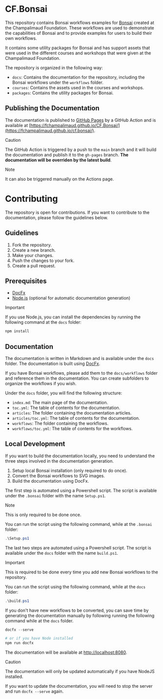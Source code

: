 # CF.Bonsai

This repository contains Bonsai workflows examples for [Bonsai](https://bonsai-rx.org/) created at the Champalimaud Foundation. These workflows are used to demonstrate the capabilities of Bonsai and to provide examples for users to build their own workflows.

It contains some utility packages for Bonsai and has support assets that were used in the different courses and workshops that were given at the Champalimaud Foundation.

The repository is organized in the following way:

- `docs`: Contains the documentation for the repository, including the Bonsai workflows under the `workflows` folder.
- `courses`: Contains the assets used in the courses and workshops.
- `packages`: Contains the utility packages for Bonsai.

## Publishing the Documentation

The documentation is published to [GitHub Pages](https://pages.github.com/) by a GitHub Action and is available at [https://fchampalimaud.github.io/CF.Bonsai/](https://fchampalimaud.github.io/cf.bonsai/).

> [!CAUTION]  
> The GitHub Action is triggered by a push to the `main` branch and it will build the documentation and publish it to the `gh-pages` branch. **The documentation will be overriden by the latest build**.

> [!NOTE]  
> It can also be triggered manually on the Actions page.

# Contributing

The repository is open for contributions. If you want to contribute to the documentation, please follow the guidelines below.

## Guidelines

1. Fork the repository.
2. Create a new branch.
3. Make your changes.
4. Push the changes to your fork.
5. Create a pull request.

## Prerequisites

- [DocFx](https://dotnet.github.io/docfx/)
- [Node.js](https://nodejs.org/) (optional for automatic documentation generation)

> [!IMPORTANT] 
> If you use Node.js, you can install the dependencies by running the following command at the `docs` folder:
> ```bash
> npm install
> ```

## Documentation

The documentation is written in Markdown and is available under the `docs` folder. The documentation is built using [DocFx](https://dotnet.github.io/docfx/).

If you have Bonsai workflows, please add them to the `docs/workflows` folder and reference them in the documentation. You can create subfolders to organize the workflows if you wish.

Under the `docs` folder, you will find the following structure:
- `index.md`: The main page of the documentation.
- `toc.yml`: The table of contents for the documentation.
- `articles`: The folder containing the documentation articles.
- `articles/toc.yml`: The table of contents for the documentation.
- `workflows`: The folder containing the workflows.
- `workflows/toc.yml`: The table of contents for the workflows.

## Local Development

If you want to build the documentation locally, you need to understand the three steps involved in the documentation generation.

1. Setup local Bonsai installation (only required to do once).
2. Convert the Bonsai workflows to SVG images.
3. Build the documentation using DocFx.

The first step is automated using a Powershell script. The script is available under the `.bonsai` folder with the name `Setup.ps1`.

> [!NOTE] 
> This is only required to be done once.

You can run the script using the following command, while at the `.bonsai` folder:

```powershell
.\Setup.ps1
```

The last two steps are automated using a Powershell script. The script is available under the `docs` folder with the name `build.ps1`.

> [!IMPORTANT]
> This is required to be done every time you add new Bonsai workflows to the repository.

You can run the script using the following command, while at the `docs` folder:

```powershell
.\build.ps1
```

If you don't have new workflows to be converted, you can save time by generating the documentation manually by following running the following command while at the `docs` folder.

```powershell
docfx --serve

# or if you have Node installed
npm run docfx
```

The documentation will be available at [http://localhost:8080](http://localhost:8080).

> [!CAUTION]  
> The documentation will only be updated automatically if you have NodeJS installed.

If you want to update the documentation, you will need to stop the server and run `docfx --serve` again.
